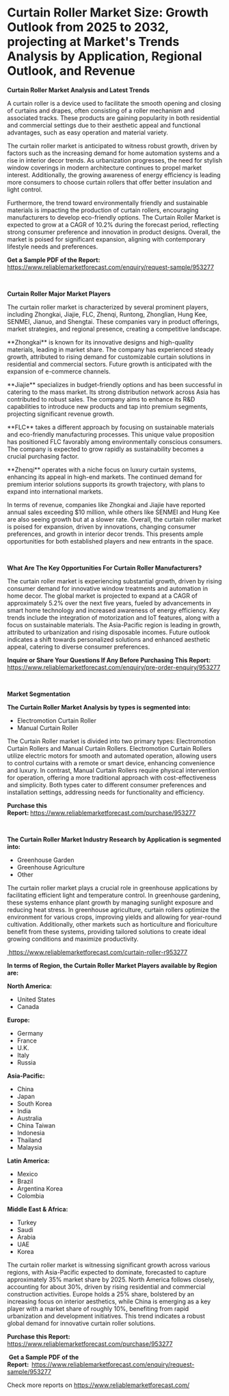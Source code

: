 <p><h1>Curtain Roller Market Size: Growth Outlook from 2025 to 2032, projecting at Market's Trends Analysis by Application, Regional Outlook, and Revenue</h1></p><p><strong>Curtain Roller Market Analysis and Latest Trends</strong></p>
<p><p>A curtain roller is a device used to facilitate the smooth opening and closing of curtains and drapes, often consisting of a roller mechanism and associated tracks. These products are gaining popularity in both residential and commercial settings due to their aesthetic appeal and functional advantages, such as easy operation and material variety.</p><p>The curtain roller market is anticipated to witness robust growth, driven by factors such as the increasing demand for home automation systems and a rise in interior decor trends. As urbanization progresses, the need for stylish window coverings in modern architecture continues to propel market interest. Additionally, the growing awareness of energy efficiency is leading more consumers to choose curtain rollers that offer better insulation and light control.</p><p>Furthermore, the trend toward environmentally friendly and sustainable materials is impacting the production of curtain rollers, encouraging manufacturers to develop eco-friendly options. The Curtain Roller Market is expected to grow at a CAGR of 10.2% during the forecast period, reflecting strong consumer preference and innovation in product designs. Overall, the market is poised for significant expansion, aligning with contemporary lifestyle needs and preferences.</p></p>
<p><strong>Get a Sample PDF of the Report:&nbsp;</strong> <a href="https://www.reliablemarketforecast.com/enquiry/request-sample/953277?utm_campaign=2478&utm_medium=2&utm_source=Github&utm_content=ia&utm_term=11042025&utm_id=curtain-roller">https://www.reliablemarketforecast.com/enquiry/request-sample/953277</a></p>
<p>&nbsp;</p>
<p><strong>Curtain Roller Major Market Players</strong></p>
<p><p>The curtain roller market is characterized by several prominent players, including Zhongkai, Jiajie, FLC, Zhenqi, Runtong, Zhonglian, Hung Kee, SENMEI, Jianuo, and Shengtai. These companies vary in product offerings, market strategies, and regional presence, creating a competitive landscape.</p><p>**Zhongkai** is known for its innovative designs and high-quality materials, leading in market share. The company has experienced steady growth, attributed to rising demand for customizable curtain solutions in residential and commercial sectors. Future growth is anticipated with the expansion of e-commerce channels.</p><p>**Jiajie** specializes in budget-friendly options and has been successful in catering to the mass market. Its strong distribution network across Asia has contributed to robust sales. The company aims to enhance its R&D capabilities to introduce new products and tap into premium segments, projecting significant revenue growth.</p><p>**FLC** takes a different approach by focusing on sustainable materials and eco-friendly manufacturing processes. This unique value proposition has positioned FLC favorably among environmentally conscious consumers. The company is expected to grow rapidly as sustainability becomes a crucial purchasing factor.</p><p>**Zhenqi** operates with a niche focus on luxury curtain systems, enhancing its appeal in high-end markets. The continued demand for premium interior solutions supports its growth trajectory, with plans to expand into international markets.</p><p>In terms of revenue, companies like Zhongkai and Jiajie have reported annual sales exceeding $10 million, while others like SENMEI and Hung Kee are also seeing growth but at a slower rate. Overall, the curtain roller market is poised for expansion, driven by innovations, changing consumer preferences, and growth in interior decor trends. This presents ample opportunities for both established players and new entrants in the space.</p></p>
<p>&nbsp;</p>
<p><strong>What Are The Key Opportunities For Curtain Roller Manufacturers?</strong></p>
<p><p>The curtain roller market is experiencing substantial growth, driven by rising consumer demand for innovative window treatments and automation in home decor. The global market is projected to expand at a CAGR of approximately 5.2% over the next five years, fueled by advancements in smart home technology and increased awareness of energy efficiency. Key trends include the integration of motorization and IoT features, along with a focus on sustainable materials. The Asia-Pacific region is leading in growth, attributed to urbanization and rising disposable incomes. Future outlook indicates a shift towards personalized solutions and enhanced aesthetic appeal, catering to diverse consumer preferences.</p></p>
<p><strong>Inquire or Share Your Questions If Any Before Purchasing This Report:</strong> <a href="https://www.reliablemarketforecast.com/enquiry/pre-order-enquiry/953277?utm_campaign=2478&utm_medium=2&utm_source=Github&utm_content=ia&utm_term=11042025&utm_id=curtain-roller">https://www.reliablemarketforecast.com/enquiry/pre-order-enquiry/953277</a></p>
<p>&nbsp;</p>
<p><strong>Market Segmentation</strong></p>
<p><strong>The Curtain Roller Market Analysis by types is segmented into:</strong></p>
<p><ul><li>Electromotion Curtain Roller</li><li>Manual Curtain Roller</li></ul></p>
<p><p>The Curtain Roller market is divided into two primary types: Electromotion Curtain Rollers and Manual Curtain Rollers. Electromotion Curtain Rollers utilize electric motors for smooth and automated operation, allowing users to control curtains with a remote or smart device, enhancing convenience and luxury. In contrast, Manual Curtain Rollers require physical intervention for operation, offering a more traditional approach with cost-effectiveness and simplicity. Both types cater to different consumer preferences and installation settings, addressing needs for functionality and efficiency.</p></p>
<p><strong>Purchase this Report:&nbsp;</strong><a href="https://www.reliablemarketforecast.com/purchase/953277?utm_campaign=2478&utm_medium=2&utm_source=Github&utm_content=ia&utm_term=11042025&utm_id=curtain-roller">https://www.reliablemarketforecast.com/purchase/953277</a></p>
<p>&nbsp;</p>
<p><strong>The Curtain Roller Market Industry Research by Application is segmented into:</strong></p>
<p><ul><li>Greenhouse Garden</li><li>Greenhouse Agriculture</li><li>Other</li></ul></p>
<p><p>The curtain roller market plays a crucial role in greenhouse applications by facilitating efficient light and temperature control. In greenhouse gardening, these systems enhance plant growth by managing sunlight exposure and reducing heat stress. In greenhouse agriculture, curtain rollers optimize the environment for various crops, improving yields and allowing for year-round cultivation. Additionally, other markets such as horticulture and floriculture benefit from these systems, providing tailored solutions to create ideal growing conditions and maximize productivity.</p></p>
<p><a href="https://www.reliablemarketforecast.com/curtain-roller-r953277?utm_campaign=2478&utm_medium=2&utm_source=Github&utm_content=ia&utm_term=11042025&utm_id=curtain-roller">&nbsp;https://www.reliablemarketforecast.com/curtain-roller-r953277</a></p>
<p><strong>In terms of Region, the Curtain Roller Market Players available by Region are:</strong></p>
<p>
    <p> <strong> North America: </strong>
        <ul>
            <li>United States</li>
            <li>Canada</li>
        </ul>
        </p> 
    <p> <strong> Europe: </strong>
        <ul>
            <li>Germany</li>
            <li>France</li>
            <li>U.K.</li>
            <li>Italy</li>
            <li>Russia</li>
        </ul>
        </p> 
    <p> <strong> Asia-Pacific: </strong>
        <ul>
            <li>China</li>
            <li>Japan</li>
            <li>South Korea</li>
            <li>India</li>
            <li>Australia</li>
            <li>China Taiwan</li>
            <li>Indonesia</li>
            <li>Thailand</li>
            <li>Malaysia</li>
        </ul>
        </p> 
    <p> <strong> Latin America: </strong>
        <ul>
            <li>Mexico</li>
            <li>Brazil</li>
            <li>Argentina Korea</li>
            <li>Colombia</li>
        </ul>
        </p> 
    <p> <strong> Middle East & Africa: </strong>
        <ul>
            <li>Turkey</li>
            <li>Saudi</li>
            <li>Arabia</li>
            <li>UAE</li>
            <li>Korea</li>
        </ul>
    </p>
    </p>
<p><p>The curtain roller market is witnessing significant growth across various regions, with Asia-Pacific expected to dominate, forecasted to capture approximately 35% market share by 2025. North America follows closely, accounting for about 30%, driven by rising residential and commercial construction activities. Europe holds a 25% share, bolstered by an increasing focus on interior aesthetics, while China is emerging as a key player with a market share of roughly 10%, benefiting from rapid urbanization and development initiatives. This trend indicates a robust global demand for innovative curtain roller solutions.</p></p>
<p><strong>Purchase this Report: </strong><a href="https://www.reliablemarketforecast.com/purchase/953277?utm_campaign=2478&utm_medium=2&utm_source=Github&utm_content=ia&utm_term=11042025&utm_id=curtain-roller">https://www.reliablemarketforecast.com/purchase/953277</a></p>
<p>&nbsp;<strong>Get a Sample PDF of the Report:&nbsp;&nbsp;</strong><a href="https://www.reliablemarketforecast.com/enquiry/request-sample/953277?utm_campaign=2478&utm_medium=2&utm_source=Github&utm_content=ia&utm_term=11042025&utm_id=curtain-roller">https://www.reliablemarketforecast.com/enquiry/request-sample/953277</a></p>
<p><strong></strong></p>
<p>Check more reports on <a href="https://www.reliablemarketforecast.com/?utm_campaign=2478&utm_medium=2&utm_source=Github&utm_content=ia&utm_term=11042025&utm_id=curtain-roller">https://www.reliablemarketforecast.com/</a></p>